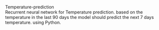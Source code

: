 Temperature-prediction <br>
Recurrent neural network for Temperature prediction. based on the temperature in the last 90 days the model should predict the next 7 days temperature. 
using Python. 
